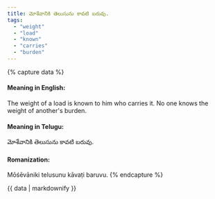 ```yaml
---
title: మోశేవానికి తెలుసును కావటి బరువు.
tags:
  - "weight"
  - "load"
  - "known"
  - "carries"
  - "burden"
---
```


{% capture data %}
#### Meaning in English:
The weight of a load is known to him who carries it.
No one knows the weight of another's burden.

#### Meaning in Telugu:
మోశేవానికి తెలుసును కావటి బరువు.

#### Romanization:
Mōśēvāniki telusunu kāvaṭi baruvu.
{% endcapture %}

{{ data | markdownify }}

